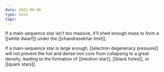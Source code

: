 ```yaml
---
date: 2022-06-06
type: note
tags: 
---
```


If a main-sequence star isn't too massive, it'll shed enough mass to form a [[white dwarf]] under the [[chandrasekhar limit]].

If a main-sequence star is large enough, [[electron degeneracy pressure]] will not prevent the hot and dense iron core from collapsing to a great density, leading to the formation of [[neutron star]], [[black holes]], or [[quark stars]].
